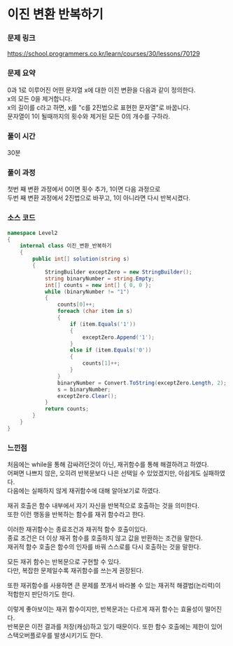 # 이진 변환 반복하기

### 문제 링크
https://school.programmers.co.kr/learn/courses/30/lessons/70129

### 문제 요약
0과 1로 이루어진 어떤 문자열 x에 대한 이진 변환을 다음과 같이 정의한다.<br>
x의 모든 0을 제거합니다.<br>
x의 길이를 c라고 하면, x를 "c를 2진법으로 표현한 문자열"로 바꿉니다.<br>
문자열이 1이 될때까지의 횟수와 제거된 모든 0의 개수를 구하라.<br>

### 풀이 시간
30분

### 풀이 과정
첫번 째 변환 과정에서 0이면 횟수 추가, 1이면 다음 과정으로<br>
두번 째 변환 과정에서 2진법으로 바꾸고, 1이 아니라면 다시 반복시켰다.<br>

### 소스 코드
```cs
namespace Level2
{
    internal class 이진_변환_반복하기
    {
        public int[] solution(string s)
        {
            StringBuilder exceptZero = new StringBuilder();
            string binaryNumber = string.Empty;
            int[] counts = new int[] { 0, 0 };
            while (binaryNumber != "1")
            {
                counts[0]++;
                foreach (char item in s)
                {
                    if (item.Equals('1'))
                    {
                        exceptZero.Append('1');
                    }
                    else if (item.Equals('0'))
                    {
                        counts[1]++;
                    }
                }
                binaryNumber = Convert.ToString(exceptZero.Length, 2);
                s = binaryNumber;
                exceptZero.Clear();
            }
            return counts;
        }
    }
}
```
### 느낀점
처음에는 while을 통해 감싸려던것이 아닌, 재귀함수를 통해 해결하려고 하였다.<br>
어쩌면 나쁘지 않은, 오히려 반복문보다 나은 선택일 수 있었겠지만, 아쉽게도 실패하였다.<br>
다음에는 실패하지 않게 재귀함수에 대해 알아보기로 하였다.<br>

재귀 호출은 함수 내부에서 자기 자신을 반복적으로 호출하는 것을 의미한다.<br>
또한 이런 행동을 반복하는 함수를 재귀 함수라고 한다.<br>

이러한 재귀함수는 종료조건과 재귀적 함수 호출이있다.<br>
종료 조건은 더 이상 재귀 함수를 호출하지 않고 값을 반환하는 조건을 말한다.<br>
재귀적 함수 호출은 함수의 인자를 바꿔 스스로를 다시 호출하는 것을 말한다.<br>

모든 재귀 함수는 반복문으로 구현할 수 있다.<br>
다만, 복잡한 문제일수록 재귀함수를 쓰는게 권장된다.<br>

또한 재귀함수를 사용하면 큰 문제를 쪼개서 바라볼 수 있는 재귀적 해결법(논리력)이 적합한지 판단하기도 한다.<br>

이렇게 좋아보이는 재귀 함수이지만, 반복문과는 다르게 재귀 함수는 효율성이 떨어진다.<br>
반복문은 이전 결과를 저장(캐싱)하고 있기 때문이다.
또한 함수 호출에는 제한이 있어 스택오버플로우를 발생시키기도 한다.<br> 